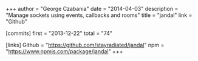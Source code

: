 +++
author = "George Czabania"
date = "2014-04-03"
description = "Manage sockets using events, callbacks and rooms"
title = "jandal"
link = "Github"

[commits]
  first = "2013-12-22"
  total = "74"

[links]
  Github = "https://github.com/stayradiated/jandal"
  npm = "https://www.npmjs.com/package/jandal"
+++


